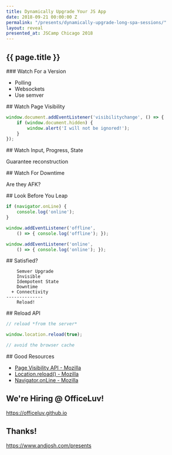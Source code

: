 ```yaml
---
title: Dynamically Upgrade Your JS App
date: 2018-09-21 00:00:00 Z
permalink: "/presents/dynamically-upgrade-long-spa-sessions/"
layout: reveal
presented_at: JSCamp Chicago 2018
---
```


<section data-markdown data-background-image="https://media.giphy.com/media/uBQNLeszLtiNO/giphy-downsized.gif">

# {{ page.title }}

</section>
<section data-markdown>
<script type="text/template">
### The Problem

Customers on the page for months! <!-- .element: class="fragment" -->

But we get better constantly! <!-- .element: class="fragment" -->
</script>
</section>
<section data-markdown>
<script type="text/template">
### How Do Other Clients Handle This?

Updating desktop apps? <!-- .element: class="fragment" -->

Auto-updating phone apps? <!-- .element: class="fragment" -->
</script>
</section>
<section data-markdown>
### Watch For a Version

- Polling
- Websockets
- Use semver
</section>
<section data-markdown>
## Watch Page Visibility

```js
window.document.addEventListener('visibilitychange', () => {
    if (window.document.hidden) {
        window.alert('I will not be ignored!');
    }
});
```
</section>
<section data-markdown>
## Watch Input, Progress, State

Guarantee reconstruction
</section>
<section data-markdown>
## Watch For Downtime

Are they AFK?
</section>
<section data-markdown>
## Look Before You Leap

```js
if (navigator.onLine) {
    console.log('online');
}

window.addEventListener('offline',
    () => { console.log('offline'); });

window.addEventListener('online',
    () => { console.log('online'); });
```
</section>
<section data-markdown>
## Satisfied?

```
    Semver Upgrade
    Invisible
    Idempotent State
    Downtime
  + Connectivity
--------------
    Reload!
```
</section>
<section data-markdown data-background-image="https://media.giphy.com/media/r2MkQEOe7niGk/giphy-downsized.gif">
</section>
<section data-markdown>
## Reload API

```js
// reload *from the server*

window.location.reload(true);

// avoid the browser cache
```
</section>
<section data-markdown>
## Good Resources

- [Page Visibility API - Mozilla](https://developer.mozilla.org/en-US/docs/Web/API/Page_Visibility_API)
- [Location.reload() - Mozilla](https://developer.mozilla.org/en-US/docs/Web/API/Location/reload)
- [Navigator.onLine - Mozilla](https://developer.mozilla.org/en-US/docs/Web/API/NavigatorOnLine/onLine)
</section>
<section data-markdown>

## We're Hiring @ OfficeLuv!

https://officeluv.github.io

</section>
<section data-markdown>

## Thanks!

https://www.andjosh.com/presents

</section>
